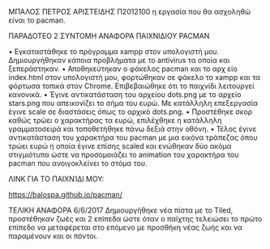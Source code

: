 ΜΠΑΛΟΣ ΠΕΤΡΟΣ ΑΡΙΣΤΕΙΔΗΣ Π2012100
η εργασία που θα ασχοληθώ είναι το pacman.


ΠΑΡΑΔΟΤΕΟ 2
ΣΥΝΤΟΜΗ ΑΝΑΦΟΡΑ ΠΑΙΧΝΙΔΙΟΥ PACMAN


•	Εγκαταστάθηκε το πρόγραμμα xampp στον υπολογιστή μου. Δημιουργήθηκαν κάποια προβλήματα με το antivirus τα οποία και ξεπεράστηκαν.
•	Αποθηκεύτηκαν ο φάκελος pacman και το αρχ είο index.html στον υπολογιστή μου, φορτώθηκαν σε φάκελο το xampp και τα φόρτωσα τοπικά 
στον Chrome. Επιβεβαιώθηκε ότι το παιχνίδι λειτουργεί κανονικά.
•	Έγινε αντικατάσταση του αρχείου dots.png με το αρχείο stars.png που απεικονίζει το σήμα του ευρώ. Με κατάλληλη επεξεργασία έγινε 
scale σε διαστάσεις όπως το αρχικό dots.png.
•	Προστέθηκε σκορ καθώς τρώει ο χαρακτήρας τα ευρώ, επιλέχθηκε η κατάλληλη γραμματοσειρά και τοποθετήθηκε πάνω δεξιά στην οθόνη.
•	Τέλος έγινε αντικατάσταση του χαρακτήρα του pacman με μια εικόνα τράπεζας όπου τρώει ευρώ η οποία έγινε επίσης scaled και ενώθηκαν 
δύο ακόμα στιγμιότυπα ώστε να προσομοιάζει το animation του χαρακτήρα του pacman που ανοιγοκλείνει το στόμα του. 

ΛΙΝΚ ΓΙΑ ΤΟ ΠΑΙΧΝΊΔΙ ΜΟΥ:

https://balospa.github.io/pacman/

ΤΕΛΙΚΗ ΑΝΑΦΟΡΑ 6/6/2017
Δημιουργήθηκε νέα πίστα με το Tiled, προστέθηκαν ζωές και 2 επίπεδα ώστε όταν ο παίχτης τελειώσει το πρώτο επίπεδο να μεταφέρεται στο επόμενο με προσθήκη νέας ζωής και να παραμένουν και οι πόντοι.
